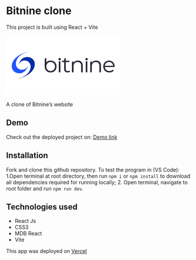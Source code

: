# Bitnine clone
This project is built using React + Vite

![Bitnine logo](./bitnine.png)

A clone of Bitnine’s website


## Demo

Check out the deployed project on: [Demo link](https://bitnine-clone-omega.vercel.app/)


## Installation
Fork and clone this github repository.  To test the program in (VS Code):
1.Open terminal at root directory, then run `npm i` or `npm install` to download all dependencies required for running locally;
2. Open terminal, navigate to root folder and run `npm run dev`.


## Technologies used
- React Js
- CSS3
- MDB React
- Vite

This app was deployed on [Vercel](vercel.com)
